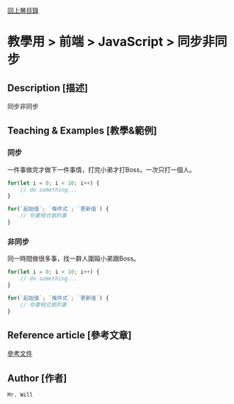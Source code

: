 [回上層目錄](../README.md)

# 教學用 > 前端 > JavaScript > 同步非同步

## **Description [描述]**
同步非同步

## **Teaching & Examples [教學&範例]**
### 同步
一件事做完才做下一件事情，打完小弟才打Boss，一次只打一個人。
```js
for(let i = 0; i < 10; i++) {
    // do something...
}

for(`起始值`; `條件式`; `更新值`) {
    // 你要程式做的事
}
```

### 非同步
同一時間做很多事，找一群人圍毆小弟跟Boss。
```js
for(let i = 0; i < 10; i++) {
    // do something...
}

for(`起始值`; `條件式`; `更新值`) {
    // 你要程式做的事
}
```

## **Reference article [參考文章]**
[參考文件](網址)

## **Author [作者]**
`Mr. Will`

